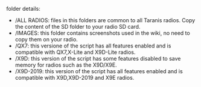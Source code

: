 folder details:
- /ALL RADIOS: files in this folders are common to all Taranis radios. Copy the content of the SD folder to your radio SD card.
- /IMAGES: this folder contains screenshots used in the wiki, no need to copy them on your radio.
- /QX7: this versione of the script has all features enabled and is compatible with QX7,X-Lite and X9D-Lite radios.
- /X9D: this version of the script has some features disabled to save memory for radios such as the X9D/X9E.
- /X9D-2019: this version of the script has all features enabled and is compatible with X9D,X9D-2019 and X9E radios.

